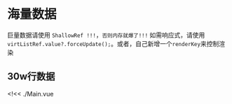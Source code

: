 # 海量数据

巨量数据请使用 `ShallowRef !!!`，`否则内存就爆了!!!` 如需响应式，请使用 `virtListRef.value?.forceUpdate();`。或者，自己新增一个`renderKey`来控制渲染

## 30w行数据

<!<< ./Main.vue
